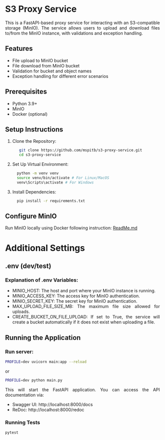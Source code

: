 # S3 Proxy Service

<div style="text-align:justify;max-width: 800px"> This is a FastAPI-based proxy service for interacting with an S3-compatible storage (MinIO). 
The service allows users to upload and download files to/from the MinIO instance, with validations and exception handling.

## Features

- File upload to MinIO bucket
- File download from MinIO bucket
- Validation for bucket and object names
- Exception handling for different error scenarios

## Prerequisites

- Python 3.9+
- MinIO
- Docker (optional)

## Setup Instructions

1. Clone the Repository:
    ```bash
       git clone https://github.com/mspitb/s3-proxy-service.git
       cd s3-proxy-service
    ```

2. Set Up Virtual Environment: </br>
    ```bash
      python -m venv venv
      source venv/bin/activate # For Linux/MacOS
      venv\Scripts\activate # For Windows
   ```

3. Install Dependencies: </br>
    ```bash
      pip install -r requirements.txt
   ```

## Configure MinIO

Run MinIO locally using Docker following instruction:
[ReadMe.md](infrastructure/docker/minio/ReadMe.md)


# Additional Settings

## .env (dev/test)

### Explanation of .env Variables:
- MINIO_HOST: The host and port where your MinIO instance is running.
- MINIO_ACCESS_KEY: The access key for MinIO authentication.
- MINIO_SECRET_KEY: The secret key for MinIO authentication.
- MAX_UPLOAD_FILE_SIZE_MB: The maximum file size allowed for uploads.
- CREATE_BUCKET_ON_FILE_UPLOAD: If set to True, the service will create a bucket automatically if it does not exist when
uploading a file.

## Running the Application

### Run server:
```bash
PROFILE=dev uvicorn main:app --reload
```
or
```bash
PROFILE=dev python main.py
```

This will start the FastAPI application. You can access the API documentation via:

- Swagger UI: http://localhost:8000/docs
- ReDoc: http://localhost:8000/redoc

### Running Tests

```bash
pytest
```

</div>

